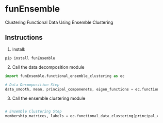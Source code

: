 # funEnsemble

Clustering Functional Data Using Ensemble Clustering

## Instructions

1. Install:

```
pip install funEnsemble
```

2. Call the data decomposition module

```python
import funEnsemble.functional_ensemble_clustering as ec

# Data Decomposition Step
data_smooth, mean, principal_componenets, eigen_functions = ec.functional_data_decomposition(data, eigen_dimensions, b_spline_length)

```

3. Call the ensemble clustering module

```python

# Ensemble Clustering Step
membership_matrices, labels = ec.functional_data_clustering(principal_components, K)
```
